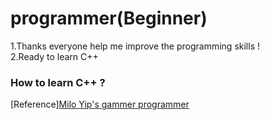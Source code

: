 # programmer(Beginner)</br>
 1.Thanks everyone help me improve the programming skills ! </br>
 2.Ready to learn C++ </br>
### How to learn C++ ? </br>
[Reference]<a href="https://github.com/miloyip/game-programmer" target="_blank">Milo Yip's gammer programmer</a>
